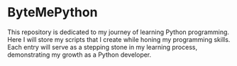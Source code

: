# ByteMePython
This repository is dedicated to my journey of learning Python programming. Here I will store my scripts that I create while honing my programming skills. Each entry will serve as a stepping stone in my learning process, demonstrating my growth as a Python developer.
